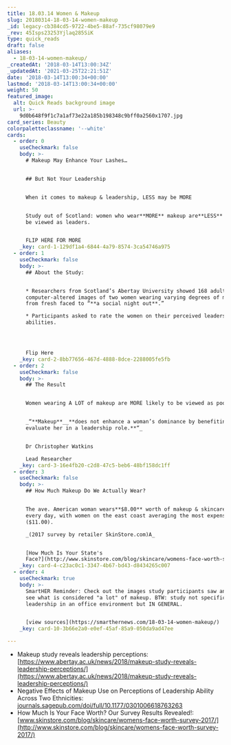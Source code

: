 ```yaml
---
title: 18.03.14 Women & Makeup
slug: 20180314-18-03-14-women-makeup
_id: legacy-cb384cd5-9722-4be5-88af-735cf98079e9
_rev: 45Isps23253Yjlaq285SiK
type: quick_reads
draft: false
aliases:
  - 18-03-14-women-makeup/
_createdAt: '2018-03-14T13:00:34Z'
_updatedAt: '2021-03-25T22:21:51Z'
date: '2018-03-14T13:00:34+00:00'
lastmod: '2018-03-14T13:00:34+00:00'
weight: 50
featured_image:
  alt: Quick Reads background image
  url: >-
    9d0b648f9f1c7a1af73e22a185b198348c9bff0a2560x1707.jpg
card_series: Beauty
colorpaletteclassname: '--white'
cards:
  - order: 0
    useCheckmark: false
    body: >-
      # Makeup May Enhance Your Lashes…


      ## But Not Your Leadership


      When it comes to makeup & leadership, LESS may be MORE


      Study out of Scotland: women who wear**MORE** makeup are**LESS** likely to
      be viewed as leaders.


      FLIP HERE FOR MORE
    _key: card-1-129df1a4-6844-4a79-8574-3ca54746a975
  - order: 1
    useCheckmark: false
    body: >-
      ## About the Study:


      * Researchers from Scotland’s Abertay University showed 168 adults
      computer-altered images of two women wearing varying degrees of makeup
      from fresh faced to “**a social night out**.”

      * Participants asked to rate the women on their perceived leadership
      abilities.




      Flip Here
    _key: card-2-8bb77656-467d-4888-8dce-2288005fe5fb
  - order: 2
    useCheckmark: false
    body: >-
      ## The Result


      Women wearing A LOT of makeup are MORE likely to be viewed as poor leaders


      _“**Makeup**__**does not enhance a woman’s dominance by benefiting how we
      evaluate her in a leadership role.**“_


      Dr Christopher Watkins  

      Lead Researcher
    _key: card-3-16e4fb20-c2d8-47c5-beb6-48bf158dc1ff
  - order: 3
    useCheckmark: false
    body: >-
      ## How Much Makeup Do We Actually Wear?


      The ave. American woman wears**$8.00** worth of makeup & skincare products
      every day, with women on the east coast averaging the most expensive face
      ($11.00).  

      _(2017 survey by retailer SkinStore.com)A_


      [How Much Is Your State's
      Face?](http://www.skinstore.com/blog/skincare/womens-face-worth-survey-2017/)
    _key: card-4-c23ac0c1-3347-4b67-bd43-d8434265c007
  - order: 4
    useCheckmark: true
    body: >-
      SmartHER Reminder: Check out the images study participants saw and you'll
      see what is considered "a lot" of makeup. BTW: study not specific to
      leadership in an office environment but IN GENERAL.


      [view sources](https://smarthernews.com/18-03-14-women-makeup/)
    _key: card-10-3b66e2a0-e0ef-45af-85a9-050da9ad47ee

---
```

* Makeup study reveals leadership perceptions: [https://www.abertay.ac.uk/news/2018/makeup-study-reveals-leadership-perceptions/](https://www.abertay.ac.uk/news/2018/makeup-study-reveals-leadership-perceptions/)
* Negative Effects of Makeup Use on Perceptions of Leadership Ability Across Two Ethnicities: [journals.sagepub.com/doi/full/10.1177/0301006618763263](http://journals.sagepub.com/doi/full/10.1177/0301006618763263)
* How Much Is Your Face Worth? Our Survey Results Revealed!: [www.skinstore.com/blog/skincare/womens-face-worth-survey-2017/](http://www.skinstore.com/blog/skincare/womens-face-worth-survey-2017/)